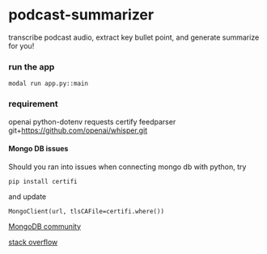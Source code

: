 # podcast-summarizer
transcribe podcast audio, extract key bullet point, and generate summarize for you!


### run the app
```
modal run app.py::main
```

### requirement
openai
python-dotenv
requests
certify
feedparser
git+https://github.com/openai/whisper.git


#### Mongo DB issues
Should you ran into issues when connecting mongo db with python, try 
```
pip install certifi
```
and update 
```
MongoClient(url, tlsCAFile=certifi.where())
```
[MongoDB community](https://www.mongodb.com/community/forums/t/ssl-certificate-verify-failed-certificate-verify-failed-unable-to-get-local-issuer-certificate-ssl-c-997/208879/1)

[stack overflow](https://stackoverflow.com/questions/68123923/pymongo-ssl-certificate-verify-failed-certificate-verify-failed-unable-to-ge)